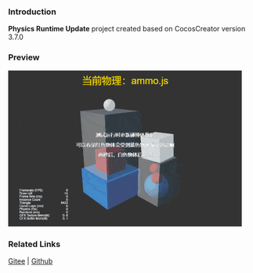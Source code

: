 ### Introduction
**Physics Runtime Update** project created based on CocosCreator version 3.7.0

### Preview
![image](../../../gif/202203/2022030426.gif)

### Related Links
[Gitee](https://gitee.com/mirrors_cocos-creator/example-3d/blob/master/physics-3d/assets/cases/scenes) | [Github](https://github.com/cocos-creator/example-3d/blob/master/physics-3d/assets/cases/scenes)